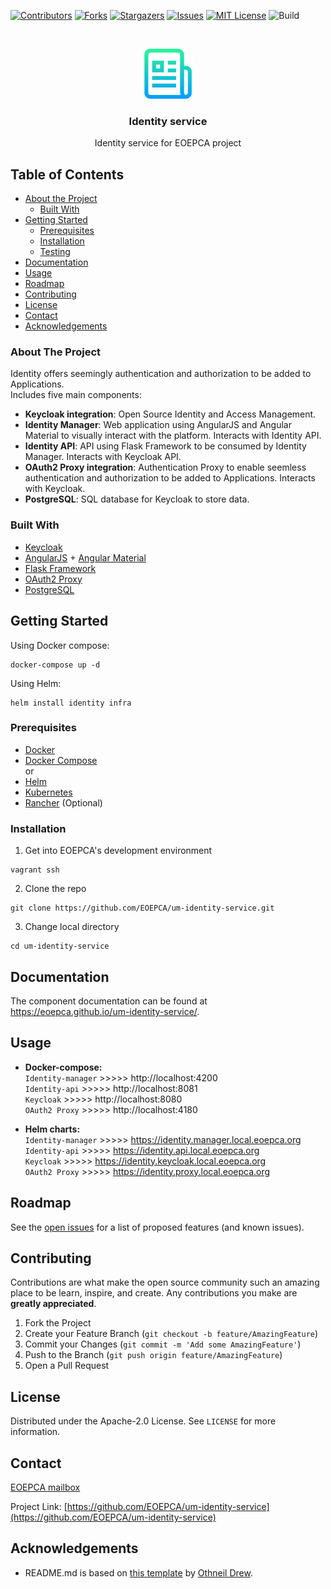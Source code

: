 <!--
***
*** To avoid retyping too much info. Do a search and replace for the following:
*** um-identity-service
-->

<!-- PROJECT SHIELDS -->
<!--
*** See the bottom of this document for the declaration of the reference variables
*** for contributors-url, forks-url, etc. This is an optional, concise syntax you may use.
*** https://www.markdownguide.org/basic-syntax/#reference-style-links
-->

[![Contributors][contributors-shield]][contributors-url]
[![Forks][forks-shield]][forks-url]
[![Stargazers][stars-shield]][stars-url]
[![Issues][issues-shield]][issues-url]
[![MIT License][license-shield]][license-url]
![Build][build-shield]

<!-- PROJECT LOGO -->
<br />
<p align="center">
  <a href="https://github.com/EOEPCA/um-identity-service">
    <img src="images/logo.png" alt="Logo" width="80" height="80">
  </a>

  <h3 align="center">Identity service</h3>

  <p align="center">
    Identity service for EOEPCA project
</p>

## Table of Contents

- [About the Project](#about-the-project)
  - [Built With](#built-with)
- [Getting Started](#getting-started)
  - [Prerequisites](#prerequisites)
  - [Installation](#installation)
  - [Testing](#testing)
- [Documentation](#documentation)
- [Usage](#usage)
- [Roadmap](#roadmap)
- [Contributing](#contributing)
- [License](#license)
- [Contact](#contact)
- [Acknowledgements](#acknowledgements)

### About The Project

Identity offers seemingly authentication and authorization to be added to Applications.  
Includes five main components:
- **Keycloak integration**: Open Source Identity and Access Management.
- **Identity Manager**: Web application using AngularJS and Angular Material to visually interact with the platform. Interacts with Identity API.
- **Identity API**: API using Flask Framework to be consumed by Identity Manager. Interacts with Keycloak API.
- **OAuth2 Proxy integration**: Authentication Proxy to enable seemless authentication and authorization to be added to Applications. Interacts with Keycloak.
- **PostgreSQL**: SQL database for Keycloak to store data.

### Built With

- [Keycloak](https://www.keycloak.org/)
- [AngularJS](https://angularjs.org/) + [Angular Material](https://material.angular.io/)
- [Flask Framework](https://flask.palletsprojects.com/en/2.3.x/)
- [OAuth2 Proxy](https://oauth2-proxy.github.io/oauth2-proxy/)
- [PostgreSQL](https://www.postgresql.org/)

## Getting Started

Using Docker compose:

```shell
docker-compose up -d
```

Using Helm:

```shell
helm install identity infra
```

### Prerequisites

- [Docker](https://www.docker.com/)
- [Docker Compose](https://docs.docker.com/compose/)  
or
- [Helm](https://helm.sh/)
- [Kubernetes](https://kubernetes.io/)  
- [Rancher](https://www.rancher.com/) (Optional)

### Installation

1. Get into EOEPCA's development environment

```shell
vagrant ssh
```

2. Clone the repo

```shell
git clone https://github.com/EOEPCA/um-identity-service.git
```

3. Change local directory

```shell
cd um-identity-service
```

## Documentation

The component documentation can be found at https://eoepca.github.io/um-identity-service/.

<!-- USAGE EXAMPLES -->

## Usage

- **Docker-compose:**  
`Identity-manager` >>>>> http://localhost:4200   
`Identity-api` >>>>> http://localhost:8081  
`Keycloak` >>>>> http://localhost:8080  
`OAuth2 Proxy` >>>>> http://localhost:4180  


- **Helm charts:**  
`Identity-manager` >>>>> https://identity.manager.local.eoepca.org  
`Identity-api` >>>>> https://identity.api.local.eoepca.org  
`Keycloak` >>>>> https://identity.keycloak.local.eoepca.org  
`OAuth2 Proxy` >>>>> https://identity.proxy.local.eoepca.org  

## Roadmap

See the [open issues](https://github.com/EOEPCA/um-identity-service/issues) for a list of proposed features (and known issues).

<!-- CONTRIBUTING -->

## Contributing

Contributions are what make the open source community such an amazing place to be learn, inspire, and create. Any contributions you make are **greatly appreciated**.

1. Fork the Project
2. Create your Feature Branch (`git checkout -b feature/AmazingFeature`)
3. Commit your Changes (`git commit -m 'Add some AmazingFeature'`)
4. Push to the Branch (`git push origin feature/AmazingFeature`)
5. Open a Pull Request

<!-- LICENSE -->

## License

Distributed under the Apache-2.0 License. See `LICENSE` for more information.

## Contact

[EOEPCA mailbox](eoepca.systemteam@telespazio.com)

Project Link: [https://github.com/EOEPCA/um-identity-service](https://github.com/EOEPCA/um-identity-service)

## Acknowledgements

- README.md is based on [this template](https://github.com/othneildrew/Best-README-Template) by [Othneil Drew](https://github.com/othneildrew).


[contributors-shield]: https://img.shields.io/github/contributors/EOEPCA/um-identity-service.svg?style=flat-square
[contributors-url]: https://github.com/EOEPCA/um-identity-service/graphs/contributors
[forks-shield]: https://img.shields.io/github/forks/EOEPCA/um-identity-service.svg?style=flat-square
[forks-url]: https://github.com/EOEPCA/um-identity-service/network/members
[stars-shield]: https://img.shields.io/github/stars/EOEPCA/um-identity-service.svg?style=flat-square
[stars-url]: https://github.com/EOEPCA/um-identity-service/stargazers
[issues-shield]: https://img.shields.io/github/issues/EOEPCA/um-identity-service.svg?style=flat-square
[issues-url]: https://github.com/EOEPCA/um-identity-service/issues
[license-shield]: https://img.shields.io/github/license/EOEPCA/um-identity-service.svg?style=flat-square
[license-url]: https://github.com/EOEPCA/um-identity-service/blob/master/LICENSE
[build-shield]: https://www.travis-ci.com/EOEPCA/um-identity-service.svg?branch=master
